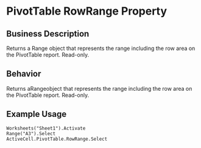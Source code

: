 # PivotTable RowRange Property

## Business Description
Returns a Range object that represents the range including the row area on the PivotTable report. Read-only.

## Behavior
Returns aRangeobject that represents the range including the row area on the PivotTable report. Read-only.

## Example Usage
```vba
Worksheets("Sheet1").Activate 
Range("A3").Select 
ActiveCell.PivotTable.RowRange.Select
```